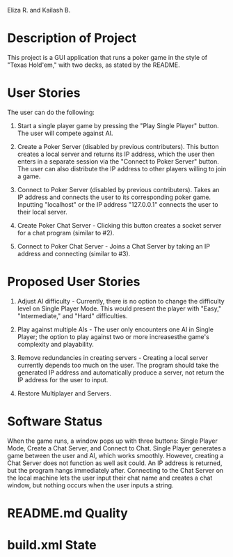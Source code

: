 Eliza R. and Kailash B.


Description of Project
======================

This project is a GUI application that runs a poker game in the style of "Texas Hold'em," with two decks, as stated by the README. 


User Stories
============
	
The user can do the following:
		
1. Start a single player game by pressing the "Play Single Player" button. The user will compete against AI.

2. Create a Poker Server (disabled by previous contributers). This button creates a local server and returns its IP address, which the user then enters in a separate session via the "Connect to Poker Server" button. The user can also distribute the IP address to other players willing to join a game.
	
3. Connect to Poker Server (disabled by previous contributers). Takes an IP address and connects the user to its corresponding poker game. Inputting "localhost" or the IP address "127.0.0.1" connects the user to their local server.

4. Create Poker Chat Server - Clicking this button creates a socket server for a chat program (similar to #2).
 
5. Connect to Poker Chat Server - Joins a Chat Server by taking an IP address and connecting (similar to #3).


Proposed User Stories
=====================

1. Adjust AI difficulty - Currently, there is no option to change the difficulty level on Single Player Mode. This would present the player with "Easy," "Intermediate," and "Hard" difficulties.
	
2. Play against multiple AIs - The user only encounters one AI in Single Player; the option to play against two or more increasesthe game's complexity and playability.
	
3. Remove redundancies in creating servers - Creating a local server
currently depends too much on the user. The program should take the generated IP address and automatically produce a server, not
return the IP address for the user to input.

4. Restore Multiplayer and Servers.

Software Status
===============

When the game runs, a window pops up with three buttons: Single Player Mode, Create a Chat Server, and Connect to Chat. Single Player generates a game between the user and AI, which works smoothly. However, creating a Chat Server does not function as well asit could. An IP address is returned, but the program hangs immediately after. Connecting to the Chat Server on the local machine lets the user input their chat name and creates a chat window, but nothing occurs
when the user inputs a string.  	
	

README.md Quality
=================


build.xml State
===============
